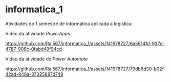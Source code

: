 # informatica_1
Atividades do 1 semestre de informática aplicada a logistica

Video da atividade _PowerApps_

https://github.com/Rai567/informatica_1/assets/141978727/6a56141d-937d-4787-908c-0fabd49f94cd

Video da atividade do _Power Automate_



https://github.com/Rai567/informatica_1/assets/141978727/79db6d30-b02f-42ad-848a-37325887d748


